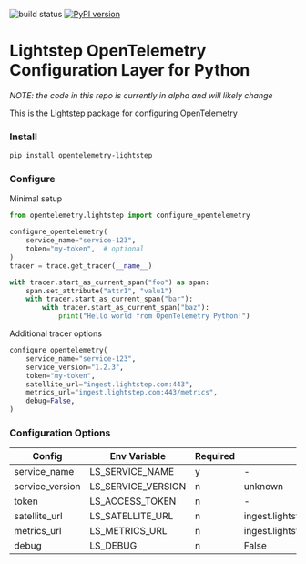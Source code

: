 ![build status](https://github.com/lightstep/otel-python/workflows/Python%20package/badge.svg) [![PyPI version](https://badge.fury.io/py/opentelemetry-lightstep.svg)](https://badge.fury.io/py/opentelemetry-lightstep)

# Lightstep OpenTelemetry Configuration Layer for Python

*NOTE: the code in this repo is currently in alpha and will likely change*

This is the Lightstep package for configuring OpenTelemetry

### Install

```bash
pip install opentelemetry-lightstep
```

### Configure

Minimal setup

```python
from opentelemetry.lightstep import configure_opentelemetry

configure_opentelemetry(
    service_name="service-123",
    token="my-token",  # optional
)
tracer = trace.get_tracer(__name__)

with tracer.start_as_current_span("foo") as span:
    span.set_attribute("attr1", "valu1")
    with tracer.start_as_current_span("bar"):
        with tracer.start_as_current_span("baz"):
            print("Hello world from OpenTelemetry Python!")

```

Additional tracer options

```python
configure_opentelemetry(
    service_name="service-123",
    service_version="1.2.3",
    token="my-token",
    satellite_url="ingest.lightstep.com:443",
    metrics_url="ingest.lightstep.com:443/metrics",
    debug=False,
)

```

### Configuration Options

|Config|Env Variable|Required|Default|
|------|------------|--------|-------|
|service_name|LS_SERVICE_NAME|y|-|
|service_version|LS_SERVICE_VERSION|n|unknown|
|token|LS_ACCESS_TOKEN|n|-|
|satellite_url|LS_SATELLITE_URL|n|ingest.lightstep.com:443|
|metrics_url|LS_METRICS_URL|n|ingest.lightstep.com:443/metrics|
|debug|LS_DEBUG|n|False|

